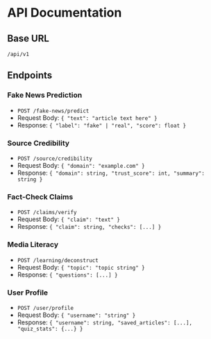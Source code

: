 # API Documentation

## Base URL

`/api/v1`

## Endpoints

### Fake News Prediction

- `POST /fake-news/predict`
- Request Body: `{ "text": "article text here" }`
- Response: `{ "label": "fake" | "real", "score": float }`

### Source Credibility

- `POST /source/credibility`
- Request Body: `{ "domain": "example.com" }`
- Response: `{ "domain": string, "trust_score": int, "summary": string }`

### Fact-Check Claims

- `POST /claims/verify`
- Request Body: `{ "claim": "text" }`
- Response: `{ "claim": string, "checks": [...] }`

### Media Literacy

- `POST /learning/deconstruct`
- Request Body: `{ "topic": "topic string" }`
- Response: `{ "questions": [...] }`

### User Profile

- `POST /user/profile`
- Request Body: `{ "username": "string" }`
- Response: `{ "username": string, "saved_articles": [...], "quiz_stats": {...} }`
